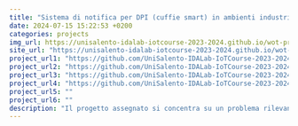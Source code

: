 ```yaml
---
title: "Sistema di notifica per DPI (cuffie smart) in ambienti industriali rumorosi"
date: 2024-07-15 15:22:53 +0200
categories: projects
img_url: https://unisalento-idalab-iotcourse-2023-2024.github.io/wot-project-presentation-PalumboPierri/images/architettura%202.png
site_url: "https://unisalento-idalab-iotcourse-2023-2024.github.io/wot-project-presentation-PalumboPierri/"
project_url1: "https://github.com/UniSalento-IDALab-IoTCourse-2023-2024/wot-project-rasperry-2023-2024-PalumboPierri"
project_url2: "https://github.com/UniSalento-IDALab-IoTCourse-2023-2024/wot-project-2023-2024-server-PalumboPierri"
project_url3: "https://github.com/UniSalento-IDALab-IoTCourse-2023-2024/wot-project-2023-2024-front-PalumboPierri"
project_url4: "https://github.com/UniSalento-IDALab-IoTCourse-2023-2024/wot-project-2023-2024-MachineLearning-PalumboPierri"
project_url5: ""
project_url6: ""
description: "Il progetto assegnato si concentra su un problema rilevante negli ambienti industriali caratterizzati da alti livelli di rumore: la protezione dell'udito dei lavoratori. In molte zone industriali, il rumore può superare gli 85 dB, un livello considerato dannoso per l'udito umano se l'esposizione è prolungata. L'obiettivo del nostro sistema è monitorare costantemente i livelli sonori e inviare avvisi rapidi ai lavoratori quando viene superata questa soglia."
---
```


